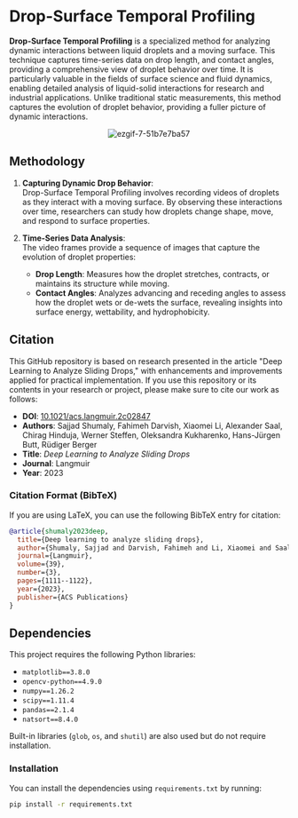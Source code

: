 # Drop-Surface Temporal Profiling

**Drop-Surface Temporal Profiling** is a specialized method for analyzing dynamic interactions between liquid droplets and a moving surface. This technique captures time-series data on drop length, and contact angles, providing a comprehensive view of droplet behavior over time. It is particularly valuable in the fields of surface science and fluid dynamics, enabling detailed analysis of liquid-solid interactions for research and industrial applications. Unlike traditional static measurements, this method captures the evolution of droplet behavior, providing a fuller picture of dynamic interactions.




<p align="center">
  <img src="https://github.com/user-attachments/assets/fb1c5099-a743-481e-b780-204e6dc4a2d4" alt="ezgif-7-51b7e7ba57">
</p>



## Methodology

1. **Capturing Dynamic Drop Behavior**:  
   Drop-Surface Temporal Profiling involves recording videos of droplets as they interact with a moving surface. By observing these interactions over time, researchers can study how droplets change shape, move, and respond to surface properties.

2. **Time-Series Data Analysis**:  
   The video frames provide a sequence of images that capture the evolution of droplet properties:
   - **Drop Length**: Measures how the droplet stretches, contracts, or maintains its structure while moving.
   - **Contact Angles**: Analyzes advancing and receding angles to assess how the droplet wets or de-wets the surface, revealing insights into surface energy, wettability, and hydrophobicity.



## Citation

This GitHub repository is based on research presented in the article "Deep Learning to Analyze Sliding Drops," with enhancements and improvements applied for practical implementation. If you use this repository or its contents in your research or project, please make sure to cite our work as follows:

- **DOI**: [10.1021/acs.langmuir.2c02847](https://doi.org/10.1021/acs.langmuir.2c02847)  
- **Authors**: Sajjad Shumaly, Fahimeh Darvish, Xiaomei Li, Alexander Saal, Chirag Hinduja, Werner Steffen, Oleksandra Kukharenko, Hans-Jürgen Butt, Rüdiger Berger  
- **Title**: *Deep Learning to Analyze Sliding Drops*  
- **Journal**: Langmuir  
- **Year**: 2023

### Citation Format (BibTeX)
If you are using LaTeX, you can use the following BibTeX entry for citation:

```bibtex
@article{shumaly2023deep,
  title={Deep learning to analyze sliding drops},
  author={Shumaly, Sajjad and Darvish, Fahimeh and Li, Xiaomei and Saal, Alexander and Hinduja, Chirag and Steffen, Werner and Kukharenko, Oleksandra and Butt, Hans-Jürgen and Berger, Rüdiger},
  journal={Langmuir},
  volume={39},
  number={3},
  pages={1111--1122},
  year={2023},
  publisher={ACS Publications}
}
```




## Dependencies

This project requires the following Python libraries:

- `matplotlib==3.8.0`
- `opencv-python==4.9.0`
- `numpy==1.26.2`
- `scipy==1.11.4`
- `pandas==2.1.4`
- `natsort==8.4.0`

Built-in libraries (`glob`, `os`, and `shutil`) are also used but do not require installation.

### Installation

You can install the dependencies using `requirements.txt` by running:

```bash
pip install -r requirements.txt
